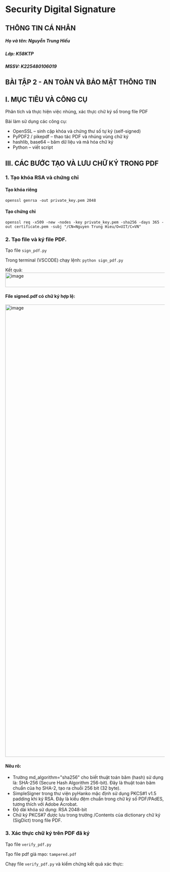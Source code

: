 # Security Digital Signature
## THÔNG TIN CÁ NHÂN
##### Họ và tên: Nguyễn Trung Hiếu
##### Lớp: K58KTP
##### MSSV: K225480106019
## BÀI TẬP 2 - AN TOÀN VÀ BẢO MẬT THÔNG TIN
## I. MỤC TIÊU VÀ CÔNG CỤ
Phân tích và thực hiện việc nhúng, xác thực chữ ký số trong file PDF

Bài làm sử dụng các công cụ:
- OpenSSL – sinh cặp khóa và chứng thư số tự ký (self-signed)
- PyPDF2 / pikepdf – thao tác PDF và nhúng vùng chữ ký
- hashlib, base64 – băm dữ liệu và mã hóa chữ ký
- Python – viết script
## III. CÁC BƯỚC TẠO VÀ LƯU CHỮ KÝ TRONG PDF
### 1. Tạo khóa RSA và chứng chỉ
#### Tạo khóa riêng
```openssl genrsa -out private_key.pem 2048```
#### Tạo chứng chỉ
```openssl req -x509 -new -nodes -key private_key.pem -sha256 -days 365 -out certificate.pem -subj "/CN=Nguyen Trung Hieu/O=UIT/C=VN"```
### 2. Tạo file và ký file PDF.
Tạo file `sign_pdf.py`

Trong terminal (VSCODE) chạy lệnh:
```python sign_pdf.py```

Kết quả:
<img width="2588" height="46" alt="image" src="https://github.com/user-attachments/assets/108150b5-e091-48e7-8942-1fd20bab56cb" />

#### File signed.pdf có chữ ký hợp lệ:
<img width="3071" height="1431" alt="image" src="https://github.com/user-attachments/assets/47bf969a-1047-46e7-a3cc-053f5d42df31" />

#### Nêu rõ:
- Trường md_algorithm="sha256" cho biết thuật toán băm (hash) sử dụng là: SHA-256 (Secure Hash Algorithm 256-bit). Đây là thuật toán băm chuẩn của họ SHA-2, tạo ra chuỗi 256 bit (32 byte).
- SimpleSigner trong thư viện pyHanko mặc định sử dụng PKCS#1 v1.5 padding khi ký RSA. Đây là kiểu đệm chuẩn trong chữ ký số PDF/PAdES, tương thích với Adobe Acrobat.
- Độ dài khóa sử dụng: RSA 2048-bit
- Chữ ký PKCS#7 được lưu trong trường /Contents của dictionary chữ ký (SigDict) trong file PDF.
### 3. Xác thực chữ ký trên PDF đã ký
Tạo file `verify_pdf.py`

Tạo file pdf giả mạo: `tampered.pdf`

Chạy file `verify_pdf.py` và kiểm chứng kết quả xác thực:
